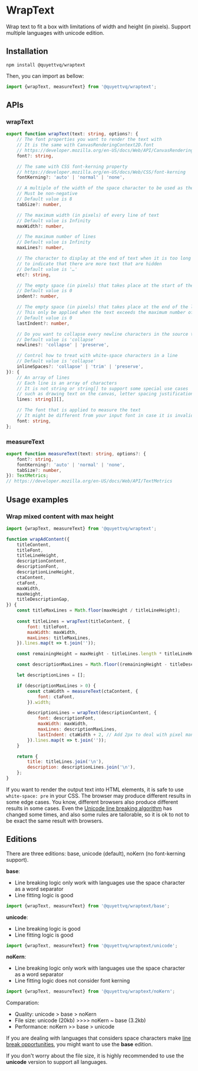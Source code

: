 # WrapText

Wrap text to fit a box with limitations of width and height (in pixels).
Support multiple languages with unicode edition.

## Installation

```
npm install @quyettvq/wraptext
```

Then, you can import as bellow:

```js
import {wrapText, measureText} from '@quyettvq/wraptext';
```

## APIs

### wrapText

```ts
export function wrapText(text: string, options?: {
    // The font properties you want to render the text with
    // It is the same with CanvasRenderingContext2D.font
    // https://developer.mozilla.org/en-US/docs/Web/API/CanvasRenderingContext2D/font
    font?: string,

    // The same with CSS font-kerning property
    // https://developer.mozilla.org/en-US/docs/Web/CSS/font-kerning
    fontKerning?: 'auto' | 'normal' | 'none',

    // A multiple of the width of the space character to be used as the width of tabs
    // Must be non-negative
    // Default value is 8
    tabSize?: number,

    // The maximum width (in pixels) of every line of text
    // Default value is Infinity
    maxWidth?: number,

    // The maximum number of lines
    // Default value is Infinity
    maxLines?: number,

    // The character to display at the end of text when it is too long
    // to indicate that there are more text that are hidden
    // Default value is '…'
    etc?: string,

    // The empty space (in pixels) that takes place at the start of the first line
    // Default value is 0
    indent?: number,

    // The empty space (in pixels) that takes place at the end of the last line
    // This only be applied when the text exceeds the maximum number of lines
    // Default value is 0
    lastIndent?: number,

    // Do you want to collapse every newline characters in the source text or not?
    // Default value is 'collapse'
    newlines?: 'collapse' | 'preserve',

    // Control how to treat with white-space characters in a line
    // Default value is 'collapse'
    inlineSpaces?: 'collapse' | 'trim' | 'preserve',
}): {
    // An array of lines
    // Each line is an array of characters
    // It is not string or string[] to support some special use cases
    // such as drawing text on the canvas, letter spacing justification,...
    lines: string[][],

    // The font that is applied to measure the text
    // It might be different from your input font in case it is invalid
    font: string,
};
```

### measureText

```ts
export function measureText(text: string, options?: {
    font?: string,
    fontKerning?: 'auto' | 'normal' | 'none',
    tabSize?: number,
}): TextMetrics;
// https://developer.mozilla.org/en-US/docs/Web/API/TextMetrics
```

## Usage examples

### Wrap mixed content with max height

```js
import {wrapText, measureText} from '@quyettvq/wraptext';

function wrapAdContent({
    titleContent,
    titleFont,
    titleLineHeight,
    descriptionContent,
    descriptionFont,
    descriptionLineHeight,
    ctaContent,
    ctaFont,
    maxWidth,
    maxHeight,
    titleDescriptionGap,
}) {
    const titleMaxLines = Math.floor(maxHeight / titleLineHeight);
    
    const titleLines = wrapText(titleContent, {
        font: titleFont,
        maxWidth: maxWidth,
        maxLines: titleMaxLines,
    }).lines.map(t => t.join(''));

    const remainingHeight = maxHeight - titleLines.length * titleLineHeight;

    const descriptionMaxLines = Math.floor((remainingHeight - titleDescriptionGap) / descriptionLineHeight);

    let descriptionLines = [];

    if (descriptionMaxLines > 0) {
        const ctaWidth = measureText(ctaContent, {
            font: ctaFont,
        }).width;

        descriptionLines = wrapText(descriptionContent, {
            font: descriptionFont,
            maxWidth: maxWidth,
            maxLines: descriptionMaxLines,
            lastIndent: ctaWidth + 2, // Add 2px to deal with pixel manipulation of browsers
        }).lines.map(t => t.join(''));
    }

    return {
        title: titleLines.join('\n'),
        description: descriptionLines.join('\n'),
    };
}
```

If you want to render the output text into HTML elements,
it is safe to use `white-space: pre` in your CSS.
The browser may produce different results in some edge cases.
You know, different browsers also produce different results in some cases.
Even the [Unicode line breaking algorithm](http://unicode.org/reports/tr14/#Algorithm) has changed some times,
and also some rules are tailorable, so it is ok to not to be exact the same result with browsers.

## Editions

There are three editions: base, unicode (default), noKern (no font-kerning support).

**base**:

- Line breaking logic only work with languages use the space character as a word separator
- Line fitting logic is good

```js
import {wrapText, measureText} from '@quyettvq/wraptext/base';
```

**unicode**:

- Line breaking logic is good
- Line fitting logic is good

```js
import {wrapText, measureText} from '@quyettvq/wraptext/unicode';
```

**noKern**:

- Line breaking logic only work with languages use the space character as a word separator
- Line fitting logic does not consider font kerning

```js
import {wrapText, measureText} from '@quyettvq/wraptext/noKern';
```

Comparation:
- Quality: unicode > base > noKern
- File size: unicode (20kb) >>>> noKern ~ base (3.2kb)
- Performance: noKern >> base > unicode

If you are dealing with languages that considers space characters make [line break opportunities](http://unicode.org/reports/tr14/#Definitions), you might want to use the **base** edition.

If you don't worry about the file size, it is highly recommended to use the **unicode** version to support all languages.
